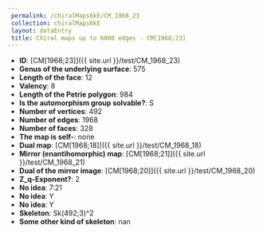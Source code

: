 ```yaml
--- 
 permalink: /chiralMaps6kE/CM_1968_23 
 collection: chiralMaps6kE
 layout: dataEntry
 title: Chiral maps up to 6000 edges - CM[1968;23]
---
```


- **ID**: [CM[1968;23]]({{ site.url }}/test/CM_1968_23)
- **Genus of the underlying surface**: 575
- **Length of the face**: 12
- **Valency**: 8
- **Length of the Petrie polygon**: 984
- **Is the automorphism group solvable?**: S
- **Number of vertices**: 492
- **Number of edges**: 1968
- **Number of faces**: 328
- **The map is self-**: none
- **Dual map**: [CM[1968;18]]({{ site.url }}/test/CM_1968_18)
- **Mirror (enantihomorphic) map**: [CM[1968;21]]({{ site.url }}/test/CM_1968_21)
- **Dual of the mirror image**: [CM[1968;20]]({{ site.url }}/test/CM_1968_20)
- **Z_q-Exponent?**: 2
- **No idea**:  7:21
- **No idea**: Y
- **No idea**: Y
- **Skeleton**: Sk(492;3)^2
- **Some other kind of skeleton**: nan
